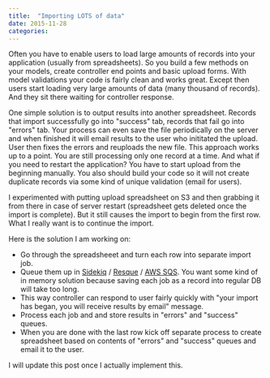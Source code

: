 ```yaml
---
title:  "Importing LOTS of data"
date: 2015-11-28
categories:
---
```


Often you have to enable users to load large amounts of records into your application (usually from spreadsheets).  So you build a few methods on your models, create controller end points and basic upload forms.  With model validations your code is fairly clean and works great.  Except then users start loading very large amounts of data (many thousand of records).  And they sit there waiting for controller response.

One simple solution is to output results into another spreadsheet.  Records that import successfully go into "success" tab, records that fail go into "errors" tab.  Your process can even save the file periodically on the server and when finished it will email results to the user who inititated the upload.  User then fixes the errors and reuploads the new file.  This approach works up to a point.  You are still processing only one record at a time.  And what if you need to restart the application?  You have to start upload from the beginning manually.  You also should build your code so it will not create duplicate records via some kind of unique validation (email for users).

I experimented with putting upload spreadsheet on S3 and then grabbing it from there in case of server restart (spreadsheet gets deleted once the import is complete).  But it still causes the import to begin from the first row.  What I really want is to continue the import.

Here is the solution I am working on:

* Go through the spreadsheeet and turn each row into separate import job.
* Queue them up in [Sidekiq](https://github.com/mperham/sidekiq) / [Resque](https://github.com/resque/resque) / [AWS SQS](https://aws.amazon.com/sqs/).  You want some kind of in memory solution because saving each job as a record into regular DB will take too long.
* This way controller can respond to user fairly quickly with "your import has began, you will receive results by email" message.
* Process each job and and store results in "errors" and "success" queues.
* When you are done with the last row kick off separate process to create spreadsheet based on contents of "errors" and "success" queues and email it to the user.

I will update this post once I actually implement this.
